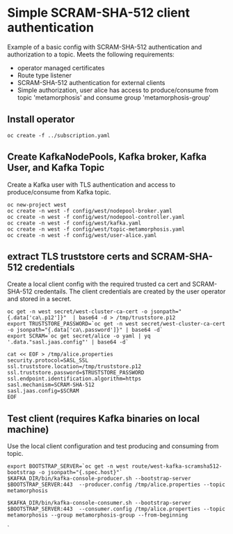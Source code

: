 # Simple SCRAM-SHA-512 client authentication

Example of a basic config with SCRAM-SHA-512 authentication and authorization to a topic. Meets the following requirements:

* operator managed certificates
* Route type listener
* SCRAM-SHA-512 authentication for external clients
* Simple authorization, user alice has access to produce/consume from topic 'metamorphosis' and consume group 'metamorphosis-group'

## Install operator

```
oc create -f ../subscription.yaml 
```

## Create KafkaNodePools, Kafka broker, Kafka User, and Kafka Topic

Create a Kafka user with TLS authentication and access to produce/consume from Kafka topic.

```
oc new-project west
oc create -n west -f config/west/nodepool-broker.yaml 
oc create -n west -f config/west/nodepool-controller.yaml 
oc create -n west -f config/west/kafka.yaml
oc create -n west -f config/west/topic-metamorphosis.yaml
oc create -n west -f config/west/user-alice.yaml
```

## extract TLS truststore certs and SCRAM-SHA-512 credentials

Create a local client config with the required trusted ca cert and SCRAM-SHA-512 credentails.  The client credentials are created by the user operator and stored in a secret.

```
oc get -n west secret/west-cluster-ca-cert -o jsonpath="{.data['ca\.p12']}"  | base64 -d > /tmp/truststore.p12
export TRUSTSTORE_PASSWORD=`oc get -n west secret/west-cluster-ca-cert -o jsonpath="{.data['ca\.password']}" | base64 -d`
export SCRAM=`oc get secret/alice -o yaml | yq '.data."sasl.jaas.config"' | base64 -d`

cat << EOF > /tmp/alice.properties
security.protocol=SASL_SSL
ssl.truststore.location=/tmp/truststore.p12
ssl.truststore.password=$TRUSTSTORE_PASSWORD
ssl.endpoint.identification.algorithm=https
sasl.mechanism=SCRAM-SHA-512
sasl.jaas.config=$SCRAM
EOF
```


## Test client (requires Kafka binaries on local machine)

Use the local client configuration and test producing and consuming from topic.

```
export BOOTSTRAP_SERVER=`oc get -n west route/west-kafka-scramsha512-bootstrap -o jsonpath="{.spec.host}"`
$KAFKA_DIR/bin/kafka-console-producer.sh --bootstrap-server $BOOTSTRAP_SERVER:443  --producer.config /tmp/alice.properties --topic metamorphosis

$KAFKA_DIR/bin/kafka-console-consumer.sh --bootstrap-server $BOOTSTRAP_SERVER:443  --consumer.config /tmp/alice.properties --topic metamorphosis --group metamorphosis-group --from-beginning
```



`
